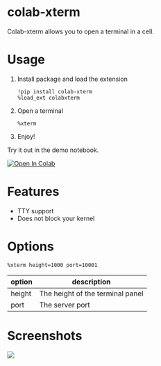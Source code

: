 # colab-xterm
Colab-xterm allows you to open a terminal in a cell.

# Usage

1. Install package and load the extension
    ```
    !pip install colab-xterm
    %load_ext colabxterm
    ```
2. Open a terminal
    ```
    %xterm
    ```
3. Enjoy!

Try it out in the demo notebook. 

[![Open In Colab](https://colab.research.google.com/assets/colab-badge.svg)](https://colab.research.google.com/github/infuseai/colab-xterm/blob/main/demo.ipynb)

# Features
- TTY support
- Does not block your kernel

# Options

```
%xterm height=1000 port=10001
```

option | description
-------|-----------
height | The height of the terminal panel
port | The server port

# Screenshots
![](assets/colab-xterm.png)
